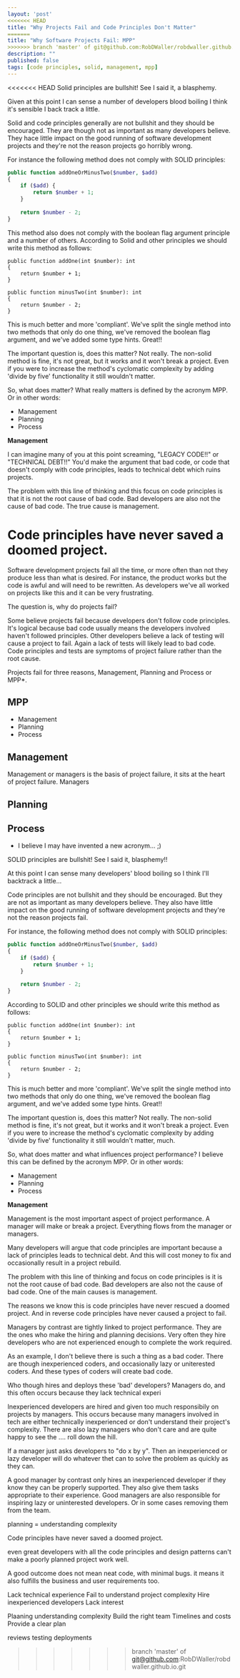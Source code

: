 ```yaml
---
layout: 'post'
<<<<<<< HEAD
title: "Why Projects Fail and Code Principles Don't Matter"
=======
title: "Why Software Projects Fail: MPP"
>>>>>>> branch 'master' of git@github.com:RobDWaller/robdwaller.github.io.git
description: ""
published: false
tags: [code principles, solid, management, mpp]
---
```

<<<<<<< HEAD
Solid principles are bullshit! See I said it, a blasphemy.

Given at this point I can sense a number of developers blood boiling I think it's sensible I back track a little.

Solid and code principles generally are not bullshit and they should be encouraged. They are though not as important as many developers believe. They hace little impact on the good running of software development projects and they're not the reason projects go horribly wrong.

For instance the following method does not comply with SOLID principles:

```php
public function addOneOrMinusTwo($number, $add)
{
    if ($add) {
        return $number + 1;
    }
    
    return $number - 2;
}
```

This method also does not comply with the boolean flag argument principle and a number of others. According to Solid and other principles we should write this method as follows:

```
public function addOne(int $number): int
{
    return $number + 1;
}

public function minusTwo(int $number): int
{
    return $number - 2;
}
```

This is much better and more 'compliant'. We've split the single method into two methods that only do one thing, we've removed the boolean flag argument, and we've added some type hints. Great!!

The important question is, does this matter? Not really. The non-solid method is fine, it's not great, but it works and it won't break a project. Even if you were to increase the method's cyclomatic complexity by adding 'divide by five' functionality it still wouldn't matter.

So, what does matter? What really matters is defined by the acronym MPP. Or in other words:

- Management
- Planning 
- Process

**Management**

I can imagine many of you at this point screaming, "LEGACY CODE!!" or "TECHNICAL DEBT!!" You'd make the argument that bad code, or code that doesn't comply with code principles, leads to technical debt which ruins projects.

The problem with this line of thinking and this focus on code principles is that it is not the root cause of bad code. Bad developers are also not the cause of bad code. The true cause is management.

Code principles have never saved a doomed project.
=======
Software development projects fail all the time, or more often than not they produce less than what is desired. For instance, the product works but the code is awful and will need to be rewritten. As developers we've all worked on projects like this and it can be very frustrating.

The question is, why do projects fail?

Some believe projects fail because developers don't follow code principles. It's logical because bad code usually means the developers involved haven't followed principles. Other developers believe a lack of testing will cause a project to fail. Again a lack of tests will likely lead to bad code. Code principles and tests are symptoms of project failure rather than the root cause.

Projects fail for three reasons, Management, Planning and Process or MPP*.

## MPP

- Management
- Planning
- Process

## Management

Management or managers is the basis of project failure, it sits at the heart of project failure. Managers 

## Planning

## Process

* I believe I may have invented a new acronym... ;)

SOLID principles are bullshit! See I said it, blasphemy!!

At this point I can sense many developers' blood boiling so I think I'll backtrack a little...

Code principles are not bullshit and they should be encouraged. But they are not as important as many developers believe. They also have little impact on the good running of software development projects and they're not the reason projects fail.

For instance, the following method does not comply with SOLID principles:

```php
public function addOneOrMinusTwo($number, $add)
{
    if ($add) {
        return $number + 1;
    }

    return $number - 2;
}
```

According to SOLID and other principles we should write this method as follows:

```
public function addOne(int $number): int
{
    return $number + 1;
}

public function minusTwo(int $number): int
{
    return $number - 2;
}
```

This is much better and more 'compliant'. We've split the single method into two methods that only do one thing, we've removed the boolean flag argument, and we've added some type hints. Great!!

The important question is, does this matter? Not really. The non-solid method is fine, it's not great, but it works and it won't break a project. Even if you were to increase the method's cyclomatic complexity by adding 'divide by five' functionality it still wouldn't matter, much.

So, what does matter and what influences project performance? I believe this can be defined by the acronym MPP. Or in other words:

- Management
- Planning
- Process

**Management**

Management is the most important aspect of project performance. A manager will make or break a project. Everything flows from the manager or managers.  

Many developers will argue that code principles are important because a lack of principles leads to technical debt. And this will cost money to fix and occasionally result in a project rebuild.

The problem with this line of thinking and focus on code principles is it is not the root cause of bad code. Bad developers are also not the cause of bad code. One of the main causes is management.

The reasons we know this is code principles have never rescued a doomed project. And in reverse code principles have never caused a project to fail.

Managers by contrast are tightly linked to project performance. They are the ones who make the hiring and planning decisions. Very often they hire developers who are not experienced enough to complete the work required.


As an example, I don't believe there is such a thing as a bad coder. There are though inexperienced coders, and occasionally lazy or uniterested coders. And these types of coders will create bad code.

Who though hires and deploys these 'bad' developers? Managers do, and this often occurs because they lack technical experi

Inexperienced developers are hired and given too much responsibily on projects by managers. This occurs because many managers involved in tech are either technically inexperienced or don't understand their project's complexity. There are also lazy managers who don't care and are quite happy to see the .... roll down the hill.

If a manager just asks developers to "do x by y". Then an inexperienced or lazy developer will do whatever thet can to solve the problem as quickly as they can.

A good manager by contrast only hires an inexperienced developer if they know they can be properly supported. They also give them tasks appropriate to their experience. Good managers are also responsible for inspiring lazy or uninterested developers. Or in some cases removing them from the team.

planning = understanding complexity

Code principles have never saved a doomed project.


even great developers with all the code principles and design patterns can't make a poorly planned project work well.

A good outcome does not mean neat code, with minimal bugs. it means it also fulfills the business and user requirements too.

Lack technical experience
Fail to understand project complexity
Hire inexperienced developers
Lack interest

Plaaning understanding complexity
Build the right team
Timelines and costs
Provide a clear plan

reviews
testing
deployments
>>>>>>> branch 'master' of git@github.com:RobDWaller/robdwaller.github.io.git
